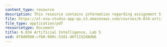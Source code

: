 ```yaml
---
content_type: resource
description: This resource contains information regarding assignment 5.
file: https://ol-ocw-studio-app-qa.s3.amazonaws.com/courses/6-034-artificial-intelligence-fall-2010/8f8d0980cfb0009c53d1d6f1152d8db6_MIT6_034F10_lab5.pdf
file_type: application/pdf
resourcetype: Document
title: 6.034 Artificial Intelligence, Lab 5
uid: 8f8d0980-cfb0-009c-53d1-d6f1152d8db6
---
```

